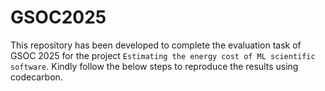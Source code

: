 # GSOC2025
This repository has been developed to complete the evaluation task of GSOC 2025 for the project `Estimating the energy cost of ML scientific software`. 
Kindly follow the below steps to reproduce the results using codecarbon.

